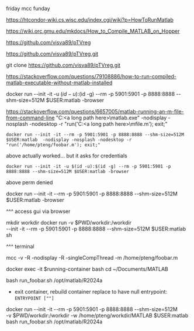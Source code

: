 
friday mcc funday

https://htcondor-wiki.cs.wisc.edu/index.cgi/wiki?p=HowToRunMatlab

https://wiki.orc.gmu.edu/mkdocs/How_to_Compile_MATLAB_on_Hopper

https://github.com/visva89/pTVreg

https://github.com/visva89/pTVreg.git

git clone https://github.com/visva89/pTVreg.git

https://stackoverflow.com/questions/79108886/how-to-run-compiled-matlab-executable-without-matlab-installed





docker run --init -it -u $(id -u):$(id -g) --rm -p 5901:5901 -p 8888:8888 --shm-size=512M $USER:matlab -browser

https://stackoverflow.com/questions/6657005/matlab-running-an-m-file-from-command-line
"C:\<a long path here>\matlab.exe" -nodisplay -nosplash -nodesktop -r "run('C:\<a long path here>\mfile.m'); exit;"

```
docker run --init -it --rm -p 5901:5901 -p 8888:8888 --shm-size=512M $USER:matlab  -nodisplay -nosplash -nodesktop -r "run('/home/pteng/foobar.m'); exit;"
```
above actually worked... but it asks for credentials

```
docker run --init -it -u $(id -u):$(id -g) --rm -p 5901:5901 -p 8888:8888 --shm-size=512M $USER:matlab -browser
```
above  perm denied

docker run --init -it --rm -p 5901:5901 -p 8888:8888 --shm-size=512M $USER:matlab -browser

^^^ access gui via browser

mkdir workdir
docker run -v $PWD/workdir:/workdir \
  --init -it --rm -p 5901:5901 -p 8888:8888 --shm-size=512M $USER:matlab sh

^^^ terminal

mcc -v -R -nodisplay -R -singleCompThread -m /home/pteng/foobar.m

docker exec -it $running-container bash
cd ~/Documents/MATLAB

bash run_foobar.sh /opt/matlab/R2024a

+ exit container, rebuild container replace to have null entrypoint: `ENTRYPOINT [""]`

docker run --init -it --rm -p 5901:5901 -p 8888:8888 --shm-size=512M \
    -v $PWD/workdir:/workdir -w /home/pteng/workdir/MATLAB $USER:matlab bash run_foobar.sh /opt/matlab/R2024a
